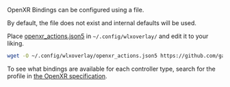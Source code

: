 OpenXR Bindings can be configured using a file.

By default, the file does not exist and internal defaults will be used.

Place [openxr_actions.json5](https://github.com/galister/wlx-overlay-s/blob/main/src/backend/openxr/openxr_actions.json5) in `~/.config/wlxoverlay/` and edit it to your liking.

```bash
wget -O ~/.config/wlxoverlay/openxr_actions.json5 https://github.com/galister/wlx-overlay-s/raw/main/src/backend/openxr/openxr_actions.json5
```

To see what bindings are available for each controller type, search for the profile in [the OpenXR specification](https://registry.khronos.org/OpenXR/specs/1.1/html/xrspec.html).